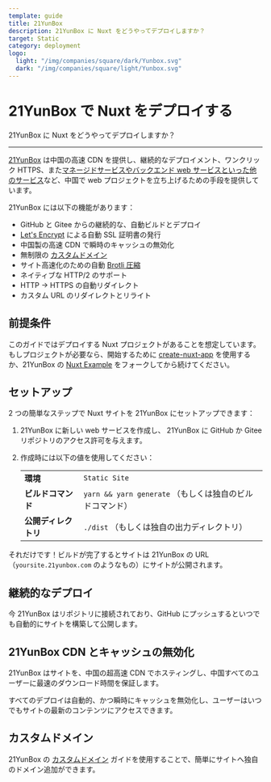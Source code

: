 ```yaml
---
template: guide
title: 21YunBox
description: 21YunBox に Nuxt をどうやってデプロイしますか？
target: Static
category: deployment
logo:
  light: "/img/companies/square/dark/Yunbox.svg"
  dark: "/img/companies/square/light/Yunbox.svg"
---
```

# 21YunBox で Nuxt をデプロイする

21YunBox に Nuxt をどうやってデプロイしますか？

---

[21YunBox](https://www.21yunbox.com) は中国の高速 CDN を提供し、継続的なデプロイメント、ワンクリック HTTPS、また[マネージドサービスやバックエンド web サービスといった他のサービス](https://www.21yunbox.com/docs/)など、中国で web プロジェクトを立ち上げるための手段を提供しています。

21YunBox には以下の機能があります：

- GitHub と Gitee からの継続的な、自動ビルドとデプロイ
- [Let's Encrypt](https://letsencrypt.org) による自動 SSL 証明書の発行
- 中国製の高速 CDN で瞬時のキャッシュの無効化
- 無制限の [カスタムドメイン](https://www.21yunbox.com/docs/#/custom-domains)
- サイト高速化のための自動 [Brotli 圧縮](https://en.wikipedia.org/wiki/Brotli)
- ネイティブな HTTP/2 のサポート
- HTTP → HTTPS の自動リダイレクト
- カスタム URL のリダイレクトとリライト

## 前提条件

このガイドではデプロイする Nuxt プロジェクトがあることを想定しています。もしプロジェクトが必要なら、開始するために [create-nuxt-app](https://github.com/nuxt/create-nuxt-app) を使用するか、21YunBox の [Nuxt Example](https://gitee.com/eryiyunbox-examples/nuxtjs) をフォークしてから続けてください。

## セットアップ

2 つの簡単なステップで Nuxt サイトを 21YunBox にセットアップできます：

1. 21YunBox に新しい web サービスを作成し、 21YunBox に GitHub か Gitee リポジトリのアクセス許可を与えます。
2. 作成時には以下の値を使用してください：

   |                       |                                                     |
   | --------------------- | --------------------------------------------------- |
   | **環境**               | `Static Site`                                       |
   | **ビルドコマンド**       | `yarn && yarn generate` （もしくは独自のビルドコマンド） |
   | **公開ディレクトリ**     | `./dist` （もしくは独自の出力ディレクトリ）               |

それだけです！ビルドが完了するとサイトは 21YunBox の URL（`yoursite.21yunbox.com` のようなもの）にサイトが公開されます。

## 継続的なデプロイ

今 21YunBox はリポジトリに接続されており、GitHub にプッシュするといつでも自動的にサイトを構築して公開します。

## 21YunBox CDN とキャッシュの無効化

21YunBox はサイトを、中国の超高速 CDN でホスティングし、中国すべてのユーザーに最速のダウンロード時間を保証します。

すべてのデプロイは自動的、かつ瞬時にキャッシュを無効化し、ユーザーはいつでもサイトの最新のコンテンツにアクセスできます。

## カスタムドメイン

21YunBox の [カスタムドメイン](https://www.21yunbox.com/docs/#/custom-domains) ガイドを使用することで、簡単にサイトへ独自のドメイン追加ができます。
